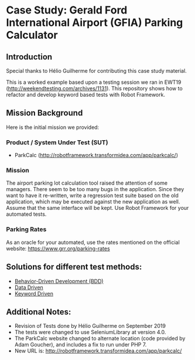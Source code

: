 # Case Study: Gerald Ford International Airport (GFIA) Parking Calculator

## Introduction
Special thanks to Hélio Guilherme for contributing this case study material.

This is a worked example based upon a testing session we ran in EWT19
(http://weekendtesting.com/archives/1131). This repository shows how to
refactor and develop keyword based tests with Robot Framework.

## Mission Background
Here is the initial mission we provided:

### Product / System Under Test (SUT)
* ParkCalc (http://robotframework.transformidea.com/app/parkcalc/)

### Mission
The airport parking lot calculation tool raised the attention of some managers.
There seem to be too many bugs in the application. Since they want to have it re-written,
write a regression test suite based on the old application, which may be executed against
the new application as well. Assume that the same interface will be kept. Use Robot Framework
for your automated tests.

### Parking Rates
As an oracle for your automated, use the rates mentioned on the official
website: https://www.grr.org/parking-rates

## Solutions for different test methods:
* [Behavior-Driven Development (BDD)](ParkCalc/BDD)
* [Data Driven](ParkCalc/data-driven)
* [Keyword Driven](ParkCalc/keyword-driven)

## Additional Notes:
* Revision of Tests done by Hélio Guilherme on September 2019
* The tests were changed to use SeleniumLibrary at version 4.0.
* The ParkCalc website changed to alternate location (code provided by Adam Goucher), and includes a fix to run under PHP 7.
* New URL is: http://robotframework.transformidea.com/app/parkcalc/
